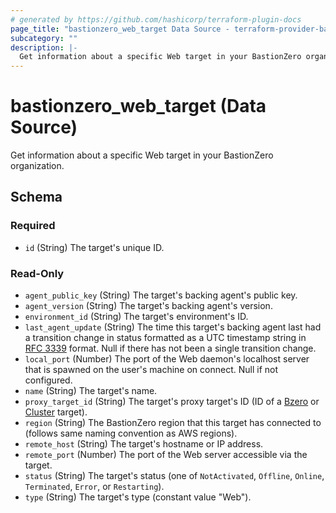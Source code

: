 ```yaml
---
# generated by https://github.com/hashicorp/terraform-plugin-docs
page_title: "bastionzero_web_target Data Source - terraform-provider-bastionzero"
subcategory: ""
description: |-
  Get information about a specific Web target in your BastionZero organization.
---
```


# bastionzero_web_target (Data Source)

Get information about a specific Web target in your BastionZero organization.



<!-- schema generated by tfplugindocs -->
## Schema

### Required

- `id` (String) The target's unique ID.

### Read-Only

- `agent_public_key` (String) The target's backing agent's public key.
- `agent_version` (String) The target's backing agent's version.
- `environment_id` (String) The target's environment's ID.
- `last_agent_update` (String) The time this target's backing agent last had a transition change in status formatted as a UTC timestamp string in [RFC 3339](https://datatracker.ietf.org/doc/html/rfc3339) format. Null if there has not been a single transition change.
- `local_port` (Number) The port of the Web daemon's localhost server that is spawned on the user's machine on connect. Null if not configured.
- `name` (String) The target's name.
- `proxy_target_id` (String) The target's proxy target's ID (ID of a [Bzero](#bastionzero_bzero_target) or [Cluster](#bastionzero_cluster_target) target).
- `region` (String) The BastionZero region that this target has connected to (follows same naming convention as AWS regions).
- `remote_host` (String) The target's hostname or IP address.
- `remote_port` (Number) The port of the Web server accessible via the target.
- `status` (String) The target's status (one of `NotActivated`, `Offline`, `Online`, `Terminated`, `Error`, or `Restarting`).
- `type` (String) The target's type (constant value "Web").


